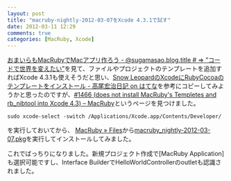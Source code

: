 ```yaml
---
layout: post
title: "macruby-nightly-2012-03-07をXcode 4.3.1で試す"
date: 2012-03-11 12:29
comments: true
categories: [MacRuby, Xcode]
---
```

[おまいらもMacRubyでMacアプリ作ろう - @sugamasao.blog.title # => ”コードで世界を変えたい”](http://d.hatena.ne.jp/seiunsky/20111225/1324740191)を見て、ファイルやプロジェクトのテンプレートを追加すればXcode 4.3.1も使えそうだと思い、[Snow LeopardのXcodeにRubyCocoaのテンプレートをインストール - 高尾宏治日記 on はてな](http://d.hatena.ne.jp/kouji0625/20090919/p1)を参考にコピーしてみようかと思ったのですが、[#1466 (does not install MacRuby's Templetes and rb_nibtool into Xcode 4.3) – MacRuby](http://www.macruby.org/trac/ticket/1466)というページを見つけました。

```
sudo xcode-select -switch /Applications/Xcode.app/Contents/Developer/ 
```
を実行しておいてから、
[MacRuby » Files](http://www.macruby.org/files/nightlies/)から[macruby_nightly-2012-03-07.pkg](http://www.macruby.org/files/nightlies/macruby_nightly-2012-03-07.pkg)を実行してインストールしてみました。

これでばっちりになりました。新規プロジェクト作成で[MacRuby Application]も選択可能ですし、Interface BuilderでHelloWorldControllerのoutletも認識されました。
